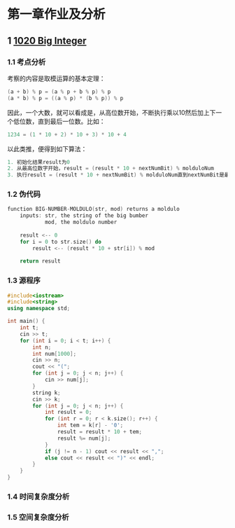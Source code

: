 # 第一章作业及分析

## 1 [1020 Big Integer](http://222.200.185.45/show_problem.php?pid=1020)

### 1.1 考点分析

考察的内容是取模运算的基本定理：

```cpp
(a + b) % p = (a % p + b % p) % p
(a * b) % p = ((a % p) * (b % p)) % p
```

因此，一个大数，就可以看成是，从高位数开始，不断执行乘以10然后加上下一个低位数，直到最后一位数。比如：

```cpp
1234 = (1 * 10 + 2) * 10 + 3) * 10 + 4
```

以此类推，便得到如下算法：

```cpp
1. 初始化结果result为0
2. 从最高位数字开始，result = (result * 10 + nextNumBit) % molduloNum
3. 执行result = (result * 10 + nextNumBit) % molduloNum直到nextNumBit是最后一位数字
```

### 1.2 伪代码

```cpp
function BIG-NUMBER-MOLDULO(str, mod) returns a moldulo
	inputs: str, the string of the big bumber
    		mod, the moldulo number
    
    result <-- 0
    for i = 0 to str.size() do
    	result <-- (result * 10 + str[i]) % mod
    
    return result
```

### 1.3 源程序

```cpp
#include<iostream>
#include<string>
using namespace std;

int main() {
	int t;
	cin >> t;
	for (int i = 0; i < t; i++) {
		int n;
		int num[1000];
		cin >> n;
		cout << "(";
		for (int j = 0; j < n; j++) {
			cin >> num[j];
		}
		string k;
		cin >> k;
		for (int j = 0; j < n; j++) {
			int result = 0;
			for (int r = 0; r < k.size(); r++) {
				int tem = k[r] - '0';
				result = result * 10 + tem;
				result %= num[j];
			}
			if (j != n - 1) cout << result << ",";
			else cout << result << ")" << endl;
		}
	}
}

```

### 1.4 时间复杂度分析



### 1.5 空间复杂度分析
